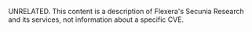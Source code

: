 UNRELATED. This content is a description of Flexera's Secunia Research and its services, not information about a specific CVE.
